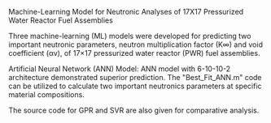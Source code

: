   Machine-Learning Model for Neutronic Analyses of 17X17 Pressurized Water Reactor Fuel Assemblies


Three machine-learning (ML) models were developed for predicting two important neutronic parameters, neutron multiplication factor (K∞) and void coefficient (αv), of 17×17 pressurized water reactor (PWR) fuel assemblies.

Artificial Neural Network (ANN) Model: ANN model with 6-10-10-2 architecture demonstrated superior prediction. The "Best_Fit_ANN.m" code can be utilized to calculate two important neutronics parameters at specific material compositions. 

The source code for GPR and SVR are also given for comparative analysis.
